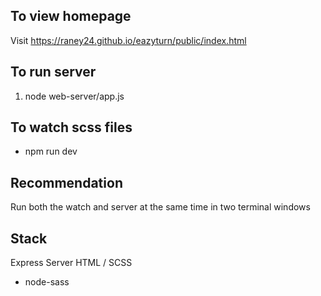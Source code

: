 ## To view homepage
Visit https://raney24.github.io/eazyturn/public/index.html

## To run server
1. node web-server/app.js

## To watch scss files
 - npm run dev

## Recommendation
Run both the watch and server at the same time in two terminal windows

## Stack
Express Server
HTML / SCSS
 - node-sass
